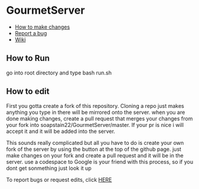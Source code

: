 # GourmetServer
- [How to make changes](docs/CONTRIBUTING.md)
- [Report a bug](https://github.com/soapstain22/GourmetServer/issues/new/choose)
- [Wiki](https://github.com/soapstain22/GourmetServer/wiki)
## How to Run
go into root directory and type
bash run.sh
## How to edit
First you gotta create a fork of this repository. Cloning a repo just makes  anything you type in there will be mirrored onto the server. when you are done making changes, create a pull request that merges your changes from your fork into soapstain22/GourmetServer/master. If your pr is nice i will accept it and it will be added into the server.

This sounds really complicated but all you have to do is create your own fork of the server by using the button at the top of the github page. just make changes on your fork and create a pull request and it will be in the server. use a codespace to  Google is your friend with this process, so if you dont get sonmething just look it up

To report bugs or request edits, click [HERE](https://github.com/soapstain22/GourmetServer/issues/new/choose)
